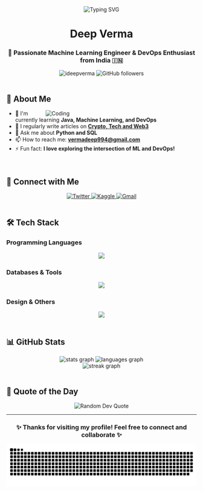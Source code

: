 <div align="center">
  <img src="https://readme-typing-svg.herokuapp.com?font=Fira+Code&pause=1000&color=2E9EF7&center=true&vCenter=true&width=435&lines=Hi+%F0%9F%91%8B%2C+I'm+Deep;Machine+Learning+Enthusiast;DevOps+Explorer;Python+%26+SQL+Expert" alt="Typing SVG" />
</div>

<h1 align="center">Deep Verma</h1>
<h3 align="center">🚀 Passionate Machine Learning Engineer & DevOps Enthusiast from India 🇮🇳</h3>

<div align="center">
  <img src="https://komarev.com/ghpvc/?username=ideepverma&label=Profile%20views&color=0e75b6&style=flat" alt="ideepverma" />
  <img src="https://img.shields.io/github/followers/ideepverma?label=Followers&style=social" alt="GitHub followers" />
</div>

<br/>

## 🌟 About Me

<img align="right" alt="Coding" width="400" src="https://cdn.dribbble.com/users/1162077/screenshots/3848914/programmer.gif">

- 🌱 I'm currently learning **Java, Machine Learning, and DevOps**
- 📝 I regularly write articles on **[Crypto, Tech and Web3](https://your-blog-link.com)**
- 💬 Ask me about **Python and SQL**
- 📫 How to reach me: **vermadeep994@gmail.com**
- ⚡ Fun fact: **I love exploring the intersection of ML and DevOps!**

<br/>

## 🤝 Connect with Me

<div align="center">
  <a href="https://twitter.com/deep_codess" target="_blank">
    <img src="https://img.shields.io/badge/Twitter-1DA1F2?style=for-the-badge&logo=twitter&logoColor=white" alt="Twitter" />
  </a>
  <a href="https://kaggle.com/deep_verma" target="_blank">
    <img src="https://img.shields.io/badge/Kaggle-20BEFF?style=for-the-badge&logo=kaggle&logoColor=white" alt="Kaggle" />
  </a>
  <a href="mailto:vermadeep994@gmail.com" target="_blank">
    <img src="https://img.shields.io/badge/Gmail-D14836?style=for-the-badge&logo=gmail&logoColor=white" alt="Gmail" />
  </a>
</div>

<br/>

## 🛠️ Tech Stack

### Programming Languages
<div align="center">
  <img src="https://skillicons.dev/icons?i=python,java,js,html,css" />
</div>

### Databases & Tools
<div align="center">
  <img src="https://skillicons.dev/icons?i=mysql,mongodb,git,linux,spring" />
</div>

### Design & Others
<div align="center">
  <img src="https://skillicons.dev/icons?i=photoshop" />
</div>

<br/>

## 📊 GitHub Stats

<div align="center">
  <img src="https://github-readme-stats.vercel.app/api?username=ideepverma&hide_title=false&hide_rank=false&show_icons=true&include_all_commits=true&count_private=true&disable_animations=false&theme=tokyonight&locale=en&hide_border=false" height="150" alt="stats graph"  />
  <img src="https://github-readme-stats.vercel.app/api/top-langs?username=ideepverma&locale=en&hide_title=false&layout=compact&card_width=320&langs_count=8&theme=tokyonight&hide_border=false" height="150" alt="languages graph"  />
</div>

<div align="center">
  <img src="https://streak-stats.demolab.com?user=ideepverma&locale=en&mode=daily&theme=tokyonight&hide_border=false&border_radius=5" height="150" alt="streak graph"  />
</div>

<br/>



## 💭 Quote of the Day

<div align="center">
  <img src="https://quotes-github-readme.vercel.app/api?type=horizontal&theme=tokyonight" alt="Random Dev Quote" />
</div>

---

<div align="center">
  <h3>✨ Thanks for visiting my profile! Feel free to connect and collaborate ✨</h3>
  
  <img src="https://raw.githubusercontent.com/Platane/snk/output/github-contribution-grid-snake.svg" alt="Snake animation" />
</div>

